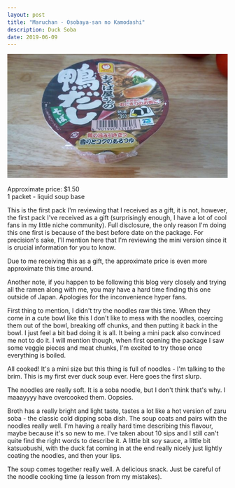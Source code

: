 ```yaml
---
layout: post
title: "Maruchan - Osobaya-san no Kamodashi"
description: Duck Soba
date: 2019-06-09
---
```


![Maruchan Kamodashi](/images/ramen/maruchan-kamodashi.jpg)

Approximate price: $1.50  
1 packet - liquid soup base

This is the first pack I'm reviewing that I received as a gift, it is not, however, the first pack I've received as a gift (surprisingly enough, I have a lot of cool fans in my little niche community). Full disclosure, the only reason I'm doing this one first is because of the best before date on the package. For precision's sake, I'll mention here that I'm reviewing the mini version since it is crucial information for you to know.

Due to me receiving this as a gift, the approximate price is even more approximate this time around.

Another note, if you happen to be following this blog very closely and trying all the ramen along with me, you may have a hard time finding this one outside of Japan. Apologies for the inconvenience hyper fans.

First thing to mention, I didn't try the noodles raw this time. When they come in a cute bowl like this I don't like to mess with the noodles, coercing them out of the bowl, breaking off chunks, and then putting it back in the bowl. I just feel a bit bad doing it is all. It being a mini pack also convinced me not to do it. I will mention though, when first opening the package I saw some veggie pieces and meat chunks, I'm excited to try those once everything is boiled.

All cooked! It's a mini size but this thing is full of noodles - I'm talking to the brim. This is my first ever duck soup ever. Here goes the first slurp.

The noodles are really soft. It is a soba noodle, but I don't think that's why. I maaayyyy have overcooked them. Oopsies.

Broth has a really bright and light taste, tastes a lot like a hot version of zaru soba - the classic cold dipping soba dish. The soup coats and pairs with the noodles really well. I'm having a really hard time describing this flavour, maybe because it's so new to me. I've taken about 10 sips and I still can't quite find the right words to describe it. A little bit soy sauce, a little bit katsuobushi, with the duck fat coming in at the end really nicely just lightly coating the noodles, and then your lips.

The soup comes together really well. A delicious snack. Just be careful of the noodle cooking time (a lesson from my mistakes).
